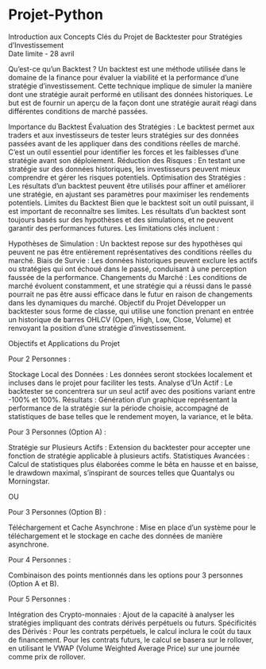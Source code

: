 # Projet-Python
Introduction aux Concepts Clés du Projet de Backtester pour Stratégies d’Investissement <br> Date limite - 28 avril

Qu’est-ce qu’un Backtest ?
Un backtest est une méthode utilisée dans le domaine de la finance pour évaluer la viabilité et la performance d’une stratégie d’investissement. Cette technique implique de simuler la manière dont une stratégie aurait performé en utilisant des données historiques. Le but est de fournir un aperçu de la façon dont une stratégie aurait réagi dans différentes conditions de marché passées.

Importance du Backtest
Évaluation des Stratégies : Le backtest permet aux traders et aux investisseurs de tester leurs stratégies sur des données passées avant de les appliquer dans des conditions réelles de marché. C’est un outil essentiel pour identifier les forces et les faiblesses d’une stratégie avant son déploiement.
Réduction des Risques : En testant une stratégie sur des données historiques, les investisseurs peuvent mieux comprendre et gérer les risques potentiels.
Optimisation des Stratégies : Les résultats d’un backtest peuvent être utilisés pour affiner et améliorer une stratégie, en ajustant ses paramètres pour maximiser les rendements potentiels.
Limites du Backtest
Bien que le backtest soit un outil puissant, il est important de reconnaître ses limites. Les résultats d’un backtest sont toujours basés sur des hypothèses et des simulations, et ne peuvent garantir des performances futures. Les limitations clés incluent :

Hypothèses de Simulation : Un backtest repose sur des hypothèses qui peuvent ne pas être entièrement représentatives des conditions réelles du marché.
Biais de Survie : Les données historiques peuvent exclure les actifs ou stratégies qui ont échoué dans le passé, conduisant à une perception faussée de la performance.
Changements du Marché : Les conditions de marché évoluent constamment, et une stratégie qui a réussi dans le passé pourrait ne pas être aussi efficace dans le futur en raison de changements dans les dynamiques du marché.
Objectif du Projet
Développer un backtester sous forme de classe, qui utilise une fonction prenant en entrée un historique de barres OHLCV (Open, High, Low, Close, Volume) et renvoyant la position d’une stratégie d’investissement.

Objectifs et Applications du Projet

Pour 2 Personnes :

Stockage Local des Données : Les données seront stockées localement et incluses dans le projet pour faciliter les tests.
Analyse d’Un Actif : Le backtester se concentrera sur un seul actif avec des positions variant entre -100% et 100%.
Résultats : Génération d’un graphique représentant la performance de la stratégie sur la période choisie, accompagné de statistiques de base telles que le rendement moyen, la variance, et le bêta.

Pour 3 Personnes (Option A) :

Stratégie sur Plusieurs Actifs : Extension du backtester pour accepter une fonction de stratégie applicable à plusieurs actifs.
Statistiques Avancées : Calcul de statistiques plus élaborées comme le bêta en hausse et en baisse, le drawdown maximal, s’inspirant de sources telles que Quantalys ou Morningstar.

OU

Pour 3 Personnes (Option B) :

Téléchargement et Cache Asynchrone : Mise en place d’un système pour le téléchargement et le stockage en cache des données de manière asynchrone.

Pour 4 Personnes :

Combinaison des points mentionnés dans les options pour 3 personnes (Option A et B).

Pour 5 Personnes :

Intégration des Crypto-monnaies : Ajout de la capacité à analyser les stratégies impliquant des contrats dérivés perpétuels ou futurs.
Spécificités des Dérivés :
Pour les contrats perpétuels, le calcul inclura le coût du taux de financement.
Pour les contrats futurs, le calcul se basera sur le rollover, en utilisant le VWAP (Volume Weighted Average Price) sur une journée comme prix de rollover.
